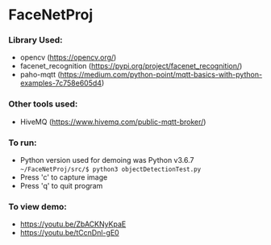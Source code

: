 # FaceNetProj

### Library Used:
* opencv (https://opencv.org/)
* facenet_recognition (https://pypi.org/project/facenet_recognition/)
* paho-mqtt (https://medium.com/python-point/mqtt-basics-with-python-examples-7c758e605d4)

### Other tools used:
* HiveMQ (https://www.hivemq.com/public-mqtt-broker/)

### To run: 
* Python version used for demoing was Python v3.6.7 
`~/FaceNetProj/src/$ python3 objectDetectionTest.py`
* Press 'c' to capture image
* Press 'q' to quit program

### To view demo:
* https://youtu.be/ZbACKNyKpaE
* https://youtu.be/tCcnDnl-gE0
